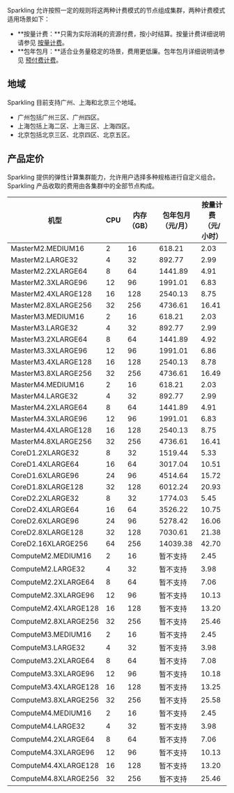 Sparkling 允许按照一定的规则将这两种计费模式的节点组成集群，两种计费模式适用场景如下：

- **按量计费：**只需为实际消耗的资源付费，按小时结算。按量计费详细说明请参见 [ 按量计费](https://cloud.tencent.com/document/product/555/9617)。
- **包年包月：**适合业务量稳定的场景，费用更低廉。包年包月详细说明请参见 [预付费计费](https://cloud.tencent.com/document/product/555/9618)。

## 地域
Sparkling 目前支持广州、上海和北京三个地域。
- 广州包括广州三区、广州四区。
- 上海包括上海二区、上海三区、上海四区。
- 北京包括北京三区、北京四区、北京五区。

## 产品定价

Sparkling 提供的弹性计算集群能力，允许用户选择多种规格进行自定义组合。Sparkling 产品收取的费用由各集群中的全部节点构成。

| 机型                 | CPU  | 内存（GB） | 包年包月（元/月） | 按量计费（元/小时） |
| -------------------- | ---- | ---------- | ----------------- | ------------------- |
| MasterM2.MEDIUM16    | 2    | 16         | 618.21            | 2.03                |
| MasterM2.LARGE32     | 4    | 32         | 892.77            | 2.99                |
| MasterM2.2XLARGE64   | 8    | 64         | 1441.89           | 4.91                |
| MasterM2.3XLARGE96   | 12   | 96         | 1991.01           | 6.83                |
| MasterM2.4XLARGE128  | 16   | 128        | 2540.13           | 8.75                |
| MasterM2.8XLARGE256  | 32   | 256        | 4736.61           | 16.41               |
| MasterM3.MEDIUM16    | 2    | 16         | 618.21            | 2.03                |
| MasterM3.LARGE32     | 4    | 32         | 892.77            | 2.99                |
| MasterM3.2XLARGE64   | 8    | 64         | 1441.89           | 4.92                |
| MasterM3.3XLARGE96   | 12   | 96         | 1991.01           | 6.86                |
| MasterM3.4XLARGE128  | 16   | 128        | 2540.13           | 8.78                |
| MasterM3.8XLARGE256  | 32   | 256        | 4736.61           | 16.49               |
| MasterM4.MEDIUM16    | 2    | 16         | 618.21            | 2.03                |
| MasterM4.LARGE32     | 4    | 32         | 892.77            | 2.99                |
| MasterM4.2XLARGE64   | 8    | 64         | 1441.89           | 4.91                |
| MasterM4.3XLARGE96   | 12   | 96         | 1991.01           | 6.83                |
| MasterM4.4XLARGE128  | 16   | 128        | 2540.13           | 8.75                |
| MasterM4.8XLARGE256  | 32   | 256        | 4736.61           | 16.41               |
| CoreD1.2XLARGE32     | 8    | 32         | 1519.44           | 5.33                |
| CoreD1.4XLARGE64     | 16   | 64         | 3017.04           | 10.51               |
| CoreD1.6XLARGE96     | 24   | 96         | 4514.64           | 15.72               |
| CoreD1.8XLARGE128    | 32   | 128        | 6012.24           | 20.93               |
| CoreD2.2XLARGE32     | 8    | 32         | 1774.03           | 5.45                |
| CoreD2.4XLARGE64     | 16   | 64         | 3526.22           | 10.75               |
| CoreD2.6XLARGE96     | 24   | 96         | 5278.42           | 16.06               |
| CoreD2.8XLARGE128    | 32   | 128        | 7030.61           | 21.38               |
| CoreD2.16XLARGE256   | 64   | 256        | 14039.38          | 42.70               |
| ComputeM2.MEDIUM16   | 2    | 16         | 暂不支持          | 2.45                |
| ComputeM2.LARGE32    | 4    | 32         | 暂不支持          | 3.98                |
| ComputeM2.2XLARGE64  | 8    | 64         | 暂不支持          | 7.06                |
| ComputeM2.3XLARGE96  | 12   | 96         | 暂不支持          | 10.13               |
| ComputeM2.4XLARGE128 | 16   | 128        | 暂不支持          | 13.20               |
| ComputeM2.8XLARGE256 | 32   | 256        | 暂不支持          | 25.46               |
| ComputeM3.MEDIUM16   | 2    | 16         | 暂不支持          | 2.45                |
| ComputeM3.LARGE32    | 4    | 32         | 暂不支持          | 3.98                |
| ComputeM3.2XLARGE64  | 8    | 64         | 暂不支持          | 7.08                |
| ComputeM3.3XLARGE96  | 12   | 96         | 暂不支持          | 10.18               |
| ComputeM3.4XLARGE128 | 16   | 128        | 暂不支持          | 13.25               |
| ComputeM3.8XLARGE256 | 32   | 256        | 暂不支持          | 25.58               |
| ComputeM4.MEDIUM16   | 2    | 16         | 暂不支持          | 2.45                |
| ComputeM4.LARGE32    | 4    | 32         | 暂不支持          | 3.98                |
| ComputeM4.2XLARGE64  | 8    | 64         | 暂不支持          | 7.06                |
| ComputeM4.3XLARGE96  | 12   | 96         | 暂不支持          | 10.13               |
| ComputeM4.4XLARGE128 | 16   | 128        | 暂不支持          | 13.20               |
| ComputeM4.8XLARGE256 | 32   | 256        | 暂不支持          | 25.46               |

